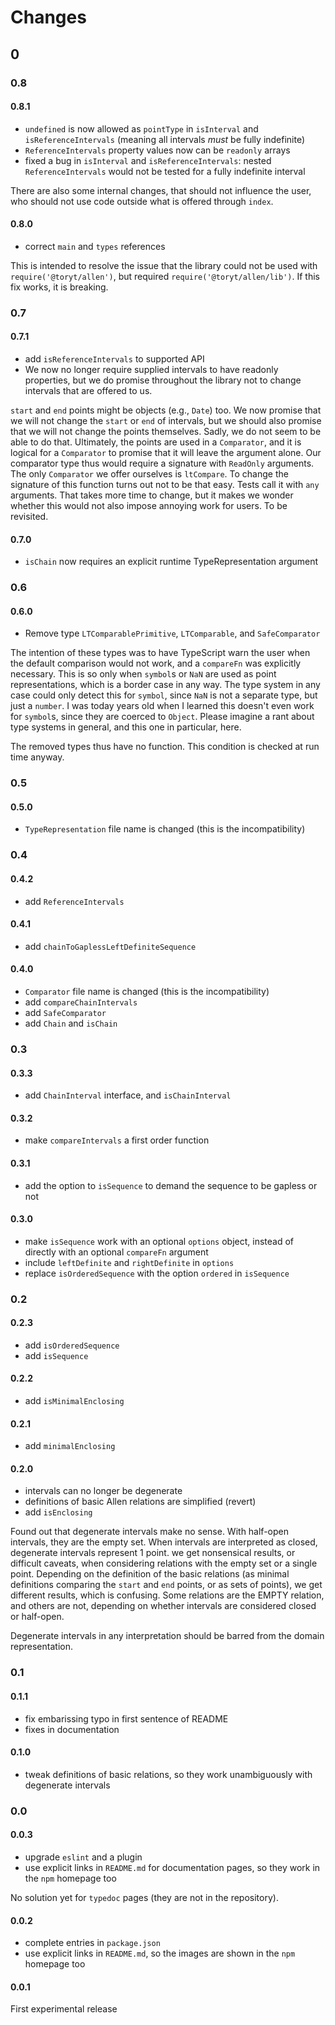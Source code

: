 # Changes

## 0

### 0.8

#### 0.8.1

- `undefined` is now allowed as `pointType` in `isInterval` and `isReferenceIntervals` (meaning all intervals _must_ be
  fully indefinite)
- `ReferenceIntervals` property values now can be `readonly` arrays
- fixed a bug in `isInterval` and `isReferenceIntervals`: nested `ReferenceIntervals` would not be tested for a fully
  indefinite interval

There are also some internal changes, that should not influence the user, who should not use code outside what is
offered through `index`.

#### 0.8.0

- correct `main` and `types` references

This is intended to resolve the issue that the library could not be used with `require('@toryt/allen')`, but required
`require('@toryt/allen/lib')`. If this fix works, it is breaking.

### 0.7

#### 0.7.1

- add `isReferenceIntervals` to supported API
- We now no longer require supplied intervals to have readonly properties, but we do promise throughout the library not
  to change intervals that are offered to us.

`start` and `end` points might be objects (e.g., `Date`) too. We now promise that we will not change the `start` or
`end` of intervals, but we should also promise that we will not change the points themselves. Sadly, we do not seem to
be able to do that. Ultimately, the points are used in a `Comparator`, and it is logical for a `Comparator` to promise
that it will leave the argument alone. Our comparator type thus would require a signature with `ReadOnly` arguments. The
only `Comparator` we offer ourselves is `ltCompare`. To change the signature of this function turns out not to be that
easy. Tests call it with `any` arguments. That takes more time to change, but it makes we wonder whether this would not
also impose annoying work for users. To be revisited.

#### 0.7.0

- `isChain` now requires an explicit runtime TypeRepresentation argument

### 0.6

#### 0.6.0

- Remove type `LTComparablePrimitive`, `LTComparable`, and `SafeComparator`

The intention of these types was to have TypeScript warn the user when the default comparison would not work, and a
`compareFn` was explicitly necessary. This is so only when `symbol`s or `NaN` are used as point representations, which
is a border case in any way. The type system in any case could only detect this for `symbol`, since `NaN` is not a
separate type, but just a `number`. I was today years old when I learned this doesn't even work for `symbol`s, since
they are coerced to `Object`. Please imagine a rant about type systems in general, and this one in particular, here.

The removed types thus have no function. This condition is checked at run time anyway.

### 0.5

#### 0.5.0

- `TypeRepresentation` file name is changed (this is the incompatibility)

### 0.4

#### 0.4.2

- add `ReferenceIntervals`

#### 0.4.1

- add `chainToGaplessLeftDefiniteSequence`

#### 0.4.0

- `Comparator` file name is changed (this is the incompatibility)
- add `compareChainIntervals`
- add `SafeComparator`
- add `Chain` and `isChain`

### 0.3

#### 0.3.3

- add `ChainInterval` interface, and `isChainInterval`

#### 0.3.2

- make `compareIntervals` a first order function

#### 0.3.1

- add the option to `isSequence` to demand the sequence to be gapless or not

#### 0.3.0

- make `isSequence` work with an optional `options` object, instead of directly with an optional `compareFn` argument
- include `leftDefinite` and `rightDefinite` in `options`
- replace `isOrderedSequence` with the option `ordered` in `isSequence`

### 0.2

#### 0.2.3

- add `isOrderedSequence`
- add `isSequence`

#### 0.2.2

- add `isMinimalEnclosing`

#### 0.2.1

- add `minimalEnclosing`

#### 0.2.0

- intervals can no longer be degenerate
- definitions of basic Allen relations are simplified (revert)
- add `isEnclosing`

Found out that degenerate intervals make no sense. With half-open intervals, they are the empty set. When intervals are
interpreted as closed, degenerate intervals represent 1 point. we get nonsensical results, or difficult caveats, when
considering relations with the empty set or a single point. Depending on the definition of the basic relations (as
minimal definitions comparing the `start` and `end` points, or as sets of points), we get different results, which is
confusing. Some relations are the EMPTY relation, and others are not, depending on whether intervals are considered
closed or half-open.

Degenerate intervals in any interpretation should be barred from the domain representation.

### 0.1

#### 0.1.1

- fix embarissing typo in first sentence of README
- fixes in documentation

#### 0.1.0

- tweak definitions of basic relations, so they work unambiguously with degenerate intervals

### 0.0

#### 0.0.3

- upgrade `eslint` and a plugin
- use explicit links in `README.md` for documentation pages, so they work in the `npm` homepage too

No solution yet for `typedoc` pages (they are not in the repository).

#### 0.0.2

- complete entries in `package.json`
- use explicit links in `README.md`, so the images are shown in the `npm` homepage too

#### 0.0.1

First experimental release
